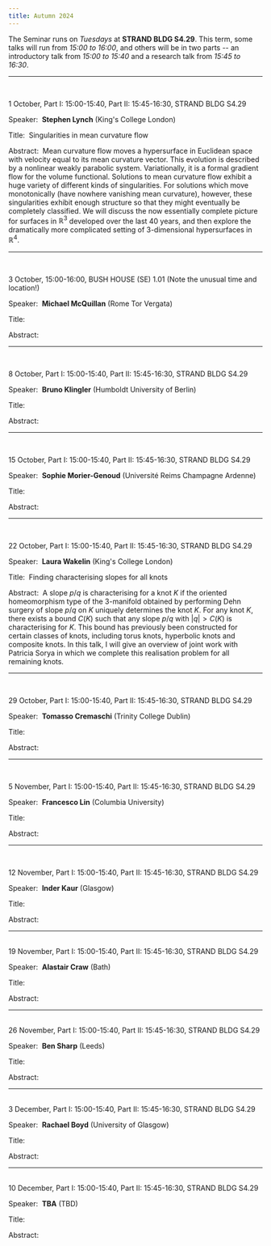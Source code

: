 ```yaml
---
title: Autumn 2024
---
```



The Seminar runs on *Tuesdays* at **STRAND BLDG S4.29**. This term, some talks will run from *15:00 to 16:00*, and others will be in two parts -- an introductory talk from *15:00 to 15:40* and a research talk from *15:45 to 16:30*.



----------------------------------------------------------------
<br />

1 October, Part I: 15:00-15:40, Part II: 15:45-16:30, STRAND BLDG S4.29

Speaker:&nbsp; **Stephen Lynch** (King's College London)

Title:&nbsp; Singularities in mean curvature flow

Abstract:&nbsp; Mean curvature flow moves a hypersurface in Euclidean space with velocity equal to its mean curvature vector. This evolution is described by a nonlinear weakly parabolic system. Variationally, it is a formal gradient flow for the volume functional. Solutions to mean curvature flow exhibit a huge variety of different kinds of singularities. For solutions which move monotonically (have nowhere vanishing mean curvature), however, these singularities exhibit enough structure so that they might eventually be completely classified. We will discuss the now essentially complete picture for surfaces in $\mathbb{R}^3$ developed over the last 40 years, and then explore the dramatically more complicated setting of 3-dimensional hypersurfaces in $\mathbb{R}^4$. 

---------------------------------------------------------
<br />

3 October, 15:00-16:00, BUSH HOUSE (SE) 1.01 (Note the unusual time and location!)

Speaker:&nbsp; **Michael McQuillan** (Rome Tor Vergata)

Title:&nbsp; 

Abstract:&nbsp; 

---------------------------------------------------------
<br />

8 October, Part I: 15:00-15:40, Part II: 15:45-16:30, STRAND BLDG S4.29

Speaker:&nbsp; **Bruno Klingler** (Humboldt University of Berlin)

Title:&nbsp; 

Abstract:&nbsp; 

---------------------------------------------------------
<br />

15 October, Part I: 15:00-15:40, Part II: 15:45-16:30, STRAND BLDG S4.29

Speaker:&nbsp; **Sophie Morier-Genoud** (Université Reims Champagne Ardenne)

Title:&nbsp; 

Abstract:&nbsp; 

---------------------------------------------------------

<br />

22 October, Part I: 15:00-15:40, Part II: 15:45-16:30, STRAND BLDG S4.29

Speaker:&nbsp; **Laura Wakelin** (King's College London)

Title:&nbsp; Finding characterising slopes for all knots

Abstract:&nbsp; A slope $p/q$ is characterising for a knot $K$ if the oriented homeomorphism type of the 3-manifold obtained by performing Dehn surgery of slope $p/q$ on $K$ uniquely determines the knot $K$. For any knot $K$, there exists a bound $C(K)$ such that any slope $p/q$ with $|q| > C(K)$ is characterising for $K$. This bound has previously been constructed for certain classes of knots, including torus knots, hyperbolic knots and composite knots. In this talk, I will give an overview of joint work with Patricia Sorya in which we complete this realisation problem for all remaining knots.

---------------------------------------------------------

<br />

29 October, Part I: 15:00-15:40, Part II: 15:45-16:30, STRAND BLDG S4.29

Speaker:&nbsp; **Tomasso Cremaschi** (Trinity College Dublin)

Title:&nbsp; 

Abstract:&nbsp; 


---------------------------------------------------------
<br />

5 November, Part I: 15:00-15:40, Part II: 15:45-16:30, STRAND BLDG S4.29

Speaker:&nbsp; **Francesco Lin** (Columbia University)

Title:&nbsp; 

Abstract:&nbsp; 



---------------------------------------------------------
<br />

12 November, Part I: 15:00-15:40, Part II: 15:45-16:30, STRAND BLDG S4.29

Speaker:&nbsp; **Inder Kaur** (Glasgow)

Title:&nbsp; 

Abstract:&nbsp; 


---------------------------------------------------------
<br />
19 November, Part I: 15:00-15:40, Part II: 15:45-16:30, STRAND BLDG S4.29

Speaker:&nbsp; **Alastair Craw** (Bath)

Title:&nbsp; 

Abstract:&nbsp; 

---------------------------------------------------------
<br />
26 November, Part I: 15:00-15:40, Part II: 15:45-16:30, STRAND BLDG S4.29

Speaker:&nbsp; **Ben Sharp** (Leeds)

Title:&nbsp; 

Abstract:&nbsp; 


---------------------------------------------------------
<br />
3 December, Part I: 15:00-15:40, Part II: 15:45-16:30, STRAND BLDG S4.29

Speaker:&nbsp; **Rachael Boyd** (University of Glasgow)

Title:&nbsp; 

Abstract:&nbsp; 

---------------------------------------------------------
<br />
10 December, Part I: 15:00-15:40, Part II: 15:45-16:30, STRAND BLDG S4.29

Speaker:&nbsp; **TBA** (TBD)

Title:&nbsp; 

Abstract:&nbsp; 
